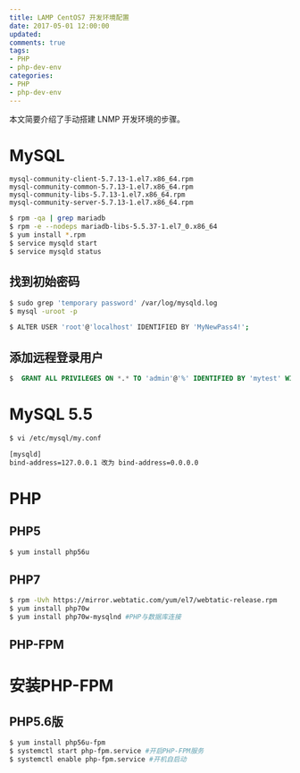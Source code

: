```yaml
---
title: LAMP CentOS7 开发环境配置
date: 2017-05-01 12:00:00
updated:
comments: true
tags:
- PHP
- php-dev-env
categories:
- PHP
- php-dev-env
---
```


本文简要介绍了手动搭建 LNMP 开发环境的步骤。

<!--more-->

# MySQL

`mysql-community-client-5.7.13-1.el7.x86_64.rpm`  
`mysql-community-common-5.7.13-1.el7.x86_64.rpm`  
`mysql-community-libs-5.7.13-1.el7.x86_64.rpm`  
`mysql-community-server-5.7.13-1.el7.x86_64.rpm`  

```bash
$ rpm -qa | grep mariadb
$ rpm -e --nodeps mariadb-libs-5.5.37-1.el7_0.x86_64
$ yum install *.rpm
$ service mysqld start
$ service mysqld status
```

## 找到初始密码

```bash
$ sudo grep 'temporary password' /var/log/mysqld.log
$ mysql -uroot -p

$ ALTER USER 'root'@'localhost' IDENTIFIED BY 'MyNewPass4!';
```

## 添加远程登录用户

```sql
$  GRANT ALL PRIVILEGES ON *.* TO 'admin'@'%' IDENTIFIED BY 'mytest' WITH GRANT OPTION;
```
# MySQL 5.5

```bash
$ vi /etc/mysql/my.conf

[mysqld]
bind-address=127.0.0.1 改为 bind-address=0.0.0.0
```

# PHP

## PHP5

```bash
$ yum install php56u
```

## PHP7

```bash
$ rpm -Uvh https://mirror.webtatic.com/yum/el7/webtatic-release.rpm
$ yum install php70w
$ yum install php70w-mysqlnd #PHP与数据库连接
```

## PHP-FPM

# 安装PHP-FPM

## PHP5.6版

```bash
$ yum install php56u-fpm
$ systemctl start php-fpm.service #开启PHP-FPM服务
$ systemctl enable php-fpm.service #开机自启动
```
